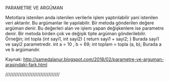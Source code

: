 PARAMETRE VE ARGÜMAN

Metotlara istenilen anda istenilen verilerle işlem yaptırılabilir yani istenilen veri aktarılır. Bu argümanlar ile yapılabilir. Bir metoda gönderilen değere argüman denir. Bu değerleri alan ve işlem yapan değişkenlere ise parametre denir. Bir metoda birden çok ve değişik tipte argüman gönderilebilir. Örneğin;
int topla (int sayi1, int sayi2) 
{
   return sayi1 + sayi2;
}
Burada sayi1 ve sayi2 parametredir.
int a = 10 , b = 69; 
int toplam = topla (a, b);
Burada a ve b argümandır.

Kaynak: http://samedalanur.blogspot.com/2018/02/parametre-ve-arguman-arasindaki-fark.html

//////////////////////////////////

